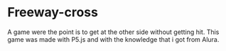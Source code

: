 # Freeway-cross
A game were the point is to get at the other side without getting hit. This game was made with  P5.js and with the knowledge that i got from Alura.
